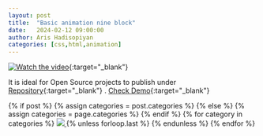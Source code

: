```yaml
---
layout: post
title:  "Basic animation nine block"
date:   2024-02-12 09:00:00
author: Aris Hadisopiyan
categories: [css,html,animation]
---
```


[![Watch the video](https://raw.githubusercontent.com/omeans-team/public_assets/master/assets/img/project/other/animasi_loading/prev.png)](https://youtu.be/de0j_FO4vwE){:target="_blank"} 

It is ideal for Open Source projects to publish under [Repository](https://github.com/omeans-team/omeans-color-loading-animation-of-nine-blocks){:target="_blank"} . [Check Demo](https://youtu.be/de0j_FO4vwE){:target="_blank"}

<!-- tag -->
<!-- {% for post in site.categories.Personal %}
 <li><a href="{{ post.url }}">{{ post.categories }}</a></li>
{% endfor %} -->

 <!-- <img src="https://img.shields.io/badge/any%20text-you%20like-blue?logo=medium&logoColor=white" alt="omeans-team" />
 <img src="https://img.shields.io/badge/any%20text-you%20like-blue?logo=linkedin&logoColor=white" alt="omeans-team" />
 <img src="https://img.shields.io/badge/%20-you%20like-blue?logo=linkedin&logoColor=white" alt="omeans-team" />
 <img src="https://img.shields.io/badge/any%20text-you%20like-blue?style=for-the-badge&logo=linkedin&logoColor=white" alt="omeans-team" /> -->
<div class="post-categories">
  {% if post %}
    {% assign categories = post.categories %}
  {% else %}
    {% assign categories = page.categories %}
  {% endif %}
  {% for category in categories %}
  <a href="{{site.baseurl}}/categories/{{category|slugize}}">
 <img src="https://img.shields.io/badge/{{category}}-{% if category == "css" %}{{ site.categories.css | size }}{% elsif category == "html" %}{{ site.categories.html | size }}{% elsif category == "animation" %}{{ site.categories.animation | size }}{% else %}{{ 0 }}{% endif %}-blue?logo={% if category == "css" %}{{ "css3" }}{% elsif category == "html" %}{{ "html5" }}{% elsif category == "animation" %}{{ "animation" }}{% else %}{{ "" }}{% endif %}&logoColor=white"/>
  </a>
  <!-- <a href="{{site.baseurl}}/categories/{{category|slugize}}">{{category}}</a> -->
  <!-- <a href="{{site.baseurl}}/categories/{{category|slugize}}">{{category}}
    {% if category == "css" %}
      ({{ site.categories.css | size }})
    {% elsif category == "html" %}
      ({{ site.categories.html | size }})
    {% else %}
      ({{ 0 }})
    {% endif %}
  </a> -->
  <!-- ({{ site.categories.animation | size }}) -->
  {% unless forloop.last %}&nbsp;{% endunless %}
  {% endfor %}
  
</div>
